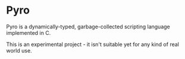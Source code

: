 # Pyro

Pyro is a dynamically-typed, garbage-collected scripting language implemented in C.

This is an experimental project - it isn't suitable yet for any kind of real world use.
